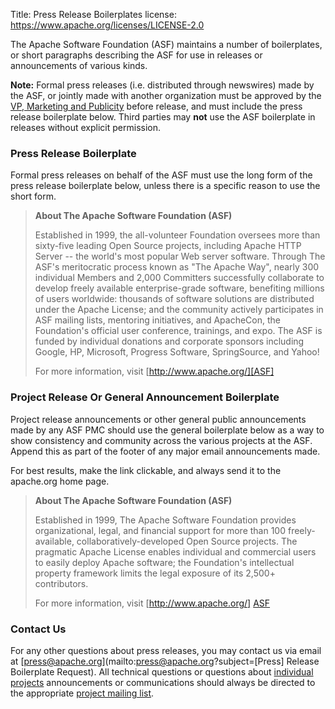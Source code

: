 Title: Press Release Boilerplates
license: https://www.apache.org/licenses/LICENSE-2.0

The Apache Software Foundation (ASF) maintains a number of boilerplates, 
or short paragraphs describing the ASF for use in releases or announcements of various kinds.

**Note:** Formal press releases (i.e. distributed through newswires)
made by the ASF, or jointly made with another organization must be 
approved by the [VP, Marketing and Publicity][M&P] 
before release, and must include the press release boilerplate below.
Third parties may **not** use the ASF boilerplate in releases without 
explicit permission.

[M&P]: http://www.apache.org/press/ "ASF Marketing and Publicity"

### Press Release Boilerplate ###

Formal press releases on behalf of the ASF must use the long form 
of the press release boilerplate below, unless there is a specific 
reason to use the short form.

> **About The Apache Software Foundation (ASF)**
> 
> Established in 1999, the all-volunteer Foundation oversees more than sixty-five 
> leading Open Source projects, including Apache HTTP Server -- the world's most 
> popular Web server software. Through The ASF's meritocratic process known as 
> "The Apache Way", nearly 300 individual Members and 2,000 Committers successfully 
> collaborate to develop freely available enterprise-grade software, benefiting 
> millions of users worldwide: thousands of software solutions are distributed 
> under the Apache License; and the community actively participates in ASF mailing 
> lists, mentoring initiatives, and ApacheCon, the Foundation's official user 
> conference, trainings, and expo. The ASF is funded by individual donations and 
> corporate sponsors including Google, HP, Microsoft, Progress Software,  SpringSource, 
> and Yahoo! 
> 
> For more information, visit [http://www.apache.org/][ASF]
> 

[ASF]: http://www.apache.org/ "the Apache Software Foundation"


### Project Release Or General Announcement Boilerplate ###

Project release announcements or other general public announcements 
made by any ASF PMC should use the general boilerplate 
below as a way to show consistency and community across the various 
projects at the ASF.  Append this as part of the footer of any 
major email announcements made. 
        
For best results, make the link clickable, 
and always send it to the apache.org home page.

> **About The Apache Software Foundation (ASF)**
> 
> Established in 1999, The Apache Software Foundation provides organizational, 
> legal, and financial support for more than 100 freely-available, 
> collaboratively-developed Open Source projects. The pragmatic Apache License 
> enables individual and commercial users to easily deploy Apache software; 
> the Foundation's intellectual property framework limits the legal exposure 
> of its 2,500+ contributors. 
> 
> For more information, visit [http://www.apache.org/] [ASF]

[ASF]: http://www.apache.org/ "Apache Software Foundation"

### Contact Us ###

For any other questions about press releases, you may
contact us via email at
[press@apache.org](mailto:press@apache.org?subject=[Press] Release Boilerplate Request).
All technical questions or questions about
[individual projects](http://projects.apache.org/)
announcements or communications should always be directed to the appropriate
[project mailing list](http://apache.org/foundation/mailinglists.html).


